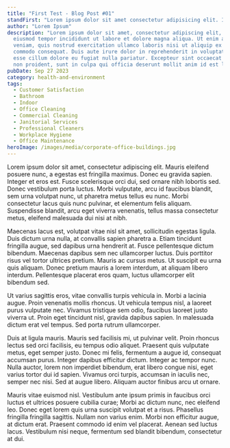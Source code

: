 ```yaml
---
title: "First Test - Blog Post #01"
standFirst: "Lorem ipsum dolor sit amet consectetur adipisicing elit. Id similique doloribus eius officiis saepe consectetur, blanditiis molestiae officia accusantium recusandae nulla eos atque totam dolorem hic placeat provident odio ipsa!"
author: "Lorem Ipsum"
description: "Lorem ipsum dolor sit amet, consectetur adipiscing elit, sed do
  eiusmod tempor incididunt ut labore et dolore magna aliqua. Ut enim ad minim
  veniam, quis nostrud exercitation ullamco laboris nisi ut aliquip ex ea
  commodo consequat. Duis aute irure dolor in reprehenderit in voluptate velit
  esse cillum dolore eu fugiat nulla pariatur. Excepteur sint occaecat cupidatat
  non proident, sunt in culpa qui officia deserunt mollit anim id est laborum."
pubDate: Sep 27 2023
category: health-and-environment
tags:
  - Customer Satisfaction
  - Bathroom
  - Indoor
  - Office Cleaning
  - Commercial Cleaning
  - Janitorial Services
  - Professional Cleaners
  - Workplace Hygiene
  - Office Maintenance
heroImage: /images/media/corporate-office-buildings.jpg
---
```

Lorem ipsum dolor sit amet, consectetur adipiscing elit. Mauris eleifend posuere nunc, a egestas est fringilla maximus. Donec eu gravida sapien. Integer et eros est. Fusce scelerisque orci dui, sed ornare nibh lobortis sed. Donec vestibulum porta luctus. Morbi vulputate, arcu id faucibus blandit, sem urna volutpat nunc, ut pharetra metus tellus eu nunc. Morbi consectetur lacus quis nunc pulvinar, et elementum felis aliquam. Suspendisse blandit, arcu eget viverra venenatis, tellus massa consectetur metus, eleifend malesuada dui nisi at nibh.

Maecenas lacus est, volutpat vitae nisl sit amet, sollicitudin egestas ligula. Duis dictum urna nulla, at convallis sapien pharetra a. Etiam tincidunt fringilla augue, sed dapibus urna hendrerit at. Fusce pellentesque dictum bibendum. Maecenas dapibus sem nec ullamcorper luctus. Duis porttitor risus vel tortor ultrices pretium. Mauris ac cursus metus. Ut suscipit eu urna quis aliquam. Donec pretium mauris a lorem interdum, at aliquam libero interdum. Pellentesque placerat eros quam, luctus ullamcorper elit bibendum sed.

Ut varius sagittis eros, vitae convallis turpis vehicula in. Morbi a lacinia augue. Proin venenatis mollis rhoncus. Ut vehicula tempus nisl, a laoreet purus vulputate nec. Vivamus tristique sem odio, faucibus laoreet justo viverra ut. Proin eget tincidunt nisl, gravida dapibus sapien. In malesuada dictum erat vel tempus. Sed porta rutrum ullamcorper.

Duis at ligula mauris. Mauris sed facilisis mi, ut pulvinar velit. Proin rhoncus lectus sed orci facilisis, eu tempus odio aliquet. Praesent quis vulputate metus, eget semper justo. Donec mi felis, fermentum a augue id, consequat accumsan purus. Integer dapibus efficitur dictum. Integer ac tempor nunc. Nulla auctor, lorem non imperdiet bibendum, erat libero congue nisi, eget varius tortor dui id sapien. Vivamus orci turpis, accumsan in iaculis nec, semper nec nisi. Sed at augue libero. Aliquam auctor finibus arcu ut ornare.

Mauris vitae euismod nisl. Vestibulum ante ipsum primis in faucibus orci luctus et ultrices posuere cubilia curae; Morbi ac dictum nunc, nec eleifend leo. Donec eget lorem quis urna suscipit volutpat et a risus. Phasellus fringilla fringilla sagittis. Nullam non varius enim. Morbi non efficitur augue, at dictum erat. Praesent commodo id enim vel placerat. Aenean sed luctus lacus. Vestibulum nisi neque, fermentum sed blandit bibendum, consectetur at dui.